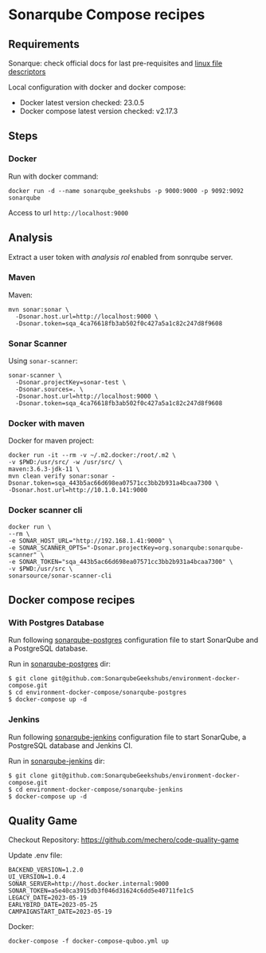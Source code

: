 # Sonarqube Compose recipes

## Requirements

Sonarque: check official docs for last pre-requisites and [linux file descriptors](https://docs.sonarsource.com/sonarqube/9.9/requirements/prerequisites-and-overview/#linux)

Local configuration with docker and docker compose:
* Docker latest version checked: 23.0.5
* Docker compose latest version checked: v2.17.3

## Steps

### Docker

Run with docker command:
```shell
docker run -d --name sonarqube_geekshubs -p 9000:9000 -p 9092:9092 sonarqube
```

Access to url `http://localhost:9000`

## Analysis

Extract a user token with _analysis rol_ enabled from sonrqube server.
### Maven

Maven:
```shell
mvn sonar:sonar \
  -Dsonar.host.url=http://localhost:9000 \
  -Dsonar.token=sqa_4ca76618fb3ab502f0c427a5a1c82c247d8f9608
```

### Sonar Scanner

Using `sonar-scanner`:
```shell
sonar-scanner \
  -Dsonar.projectKey=sonar-test \
  -Dsonar.sources=. \
  -Dsonar.host.url=http://localhost:9000 \
  -Dsonar.token=sqa_4ca76618fb3ab502f0c427a5a1c82c247d8f9608
```

### Docker with maven

Docker for maven project:
```shell
docker run -it --rm -v ~/.m2.docker:/root/.m2 \
-v $PWD:/usr/src/ -w /usr/src/ \
maven:3.6.3-jdk-11 \
mvn clean verify sonar:sonar -Dsonar.token=sqa_443b5ac66d698ea07571cc3bb2b931a4bcaa7300 \
-Dsonar.host.url=http://10.1.0.141:9000
```

### Docker scanner cli

```shell
docker run \
--rm \
-e SONAR_HOST_URL="http://192.168.1.41:9000" \
-e SONAR_SCANNER_OPTS="-Dsonar.projectKey=org.sonarqube:sonarqube-scanner" \
-e SONAR_TOKEN="sqa_443b5ac66d698ea07571cc3bb2b931a4bcaa7300" \
-v $PWD:/usr/src \
sonarsource/sonar-scanner-cli
```

## Docker compose recipes

### With Postgres Database

Run following [sonarqube-postgres](sonarqube-postgres/README.md) configuration file to start SonarQube and a PostgreSQL database.

Run in [sonarqube-postgres](sonarqube-postgres) dir:
```shell
$ git clone git@github.com:SonarqubeGeekshubs/environment-docker-compose.git
$ cd environment-docker-compose/sonarqube-postgres
$ docker-compose up -d
```

### Jenkins

Run following [sonarqube-jenkins](sonarqube-jenkins/README.md) configuration file to start SonarQube, a PostgreSQL database and Jenkins CI.

Run in [sonarqube-jenkins](sonarqube-jenkins) dir:
```shell
$ git clone git@github.com:SonarqubeGeekshubs/environment-docker-compose.git
$ cd environment-docker-compose/sonarqube-jenkins
$ docker-compose up -d
```
## Quality Game

Checkout Repository: https://github.com/mechero/code-quality-game

Update .env file:
```shell
BACKEND_VERSION=1.2.0
UI_VERSION=1.0.4
SONAR_SERVER=http://host.docker.internal:9000
SONAR_TOKEN=a5e40ca3915db3f046d31624c6dd5e40711fe1c5
LEGACY_DATE=2023-05-19
EARLYBIRD_DATE=2023-05-25
CAMPAIGNSTART_DATE=2023-05-19
```

Docker:
```shell
docker-compose -f docker-compose-quboo.yml up
```
